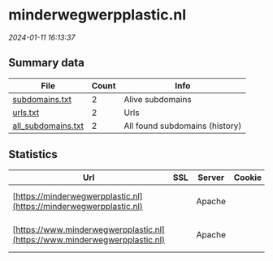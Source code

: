 # minderwegwerpplastic.nl
*2024-01-11 16:13:37*
## Summary data
| File       | Count | Info |
|------------|-------|------|
|[subdomains.txt](/data/minderwegwerpplastic.nl/subdomains.txt)|2|Alive subdomains|
|[urls.txt](/data/minderwegwerpplastic.nl/urls.txt)|2|Urls|
|[all_subdomains.txt](/data/minderwegwerpplastic.nl/all_subdomains.txt)|2|All found subdomains (history)|
## Statistics
| Url | SSL | Server | Cookie | HSTS | CSP | XFO | XXP | RP | Tech |Title |
|------------|-------|------|------|------|------|------|------|------|------|------|
|[https://minderwegwerpplastic.nl](https://minderwegwerpplastic.nl)| |Apache| | | | | |:white_check_mark: |Apache HTTP Serv...|Home | Ministeri...|
|[https://www.minderwegwerpplastic.nl](https://www.minderwegwerpplastic.nl)| |Apache| | | | | |:white_check_mark: |Apache HTTP Serv...|301 Moved Perman...|